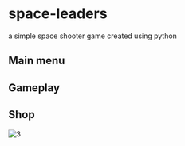 # space-leaders
a simple space shooter game created using python 

## Main menu 

    

## Gameplay

## Shop

![3](https://github.com/randTdjab/space-leaders/assets/126112089/e8022f88-06b1-4391-a4ca-3922863c1efc)
